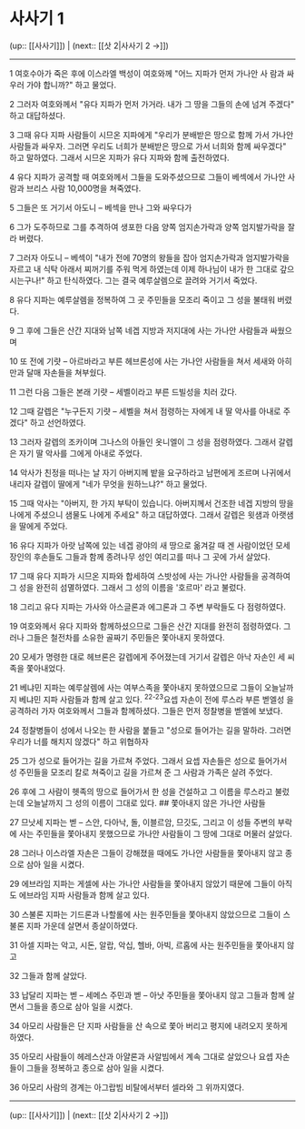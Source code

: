 # 사사기 1

(up:: [[사사기]]) | (next:: [[삿 2|사사기 2 →]])

***




1 
여호수아가 죽은 후에 이스라엘 백성이 여호와께 "어느 지파가 먼저 가나안 사 람과 싸우러 가야 합니까?" 하고 물었다. 



2 
그러자 여호와께서 "유다 지파가 먼저 가거라. 내가 그 땅을 그들의 손에 넘겨 주겠다" 하고 대답하셨다. 



3 
그때 유다 지파 사람들이 시므온 지파에게 "우리가 분배받은 땅으로 함께 가서 가나안 사람들과 싸우자. 그러면 우리도 너희가 분배받은 땅으로 가서 너희와 함께 싸우겠다" 하고 말하였다. 그래서 시므온 지파가 유다 지파와 함께 출전하였다. 



4 
유다 지파가 공격할 때 여호와께서 그들을 도와주셨으므로 그들이 베섹에서 가나안 사람과 브리스 사람 10,000명을 쳐죽였다. 



5 
그들은 또 거기서 아도니 – 베섹을 만나 그와 싸우다가 



6 
그가 도주하므로 그를 추격하여 생포한 다음 양쪽 엄지손가락과 양쪽 엄지발가락을 잘라 버렸다. 



7 
그러자 아도니 – 베섹이 "내가 전에 70명의 왕들을 잡아 엄지손가락과 엄지발가락을 자르고 내 식탁 아래서 찌꺼기를 주워 먹게 하였는데 이제 하나님이 내가 한 그대로 갚으시는구나!" 하고 탄식하였다. 그는 결국 예루살렘으로 끌려와 거기서 죽었다. 



8 
유다 지파는 예루살렘을 정복하여 그 곳 주민들을 모조리 죽이고 그 성을 불태워 버렸다. 



9 
그 후에 그들은 산간 지대와 남쪽 네겝 지방과 저지대에 사는 가나안 사람들과 싸웠으며 



10 
또 전에 기럇 – 아르바라고 부른 헤브론성에 사는 가나안 사람들을 쳐서 세새와 아히만과 달매 자손들을 쳐부쉈다. 



11 
그런 다음 그들은 본래 기럇 – 세벨이라고 부른 드빌성을 치러 갔다. 



12 
그때 갈렙은 "누구든지 기럇 – 세벨을 쳐서 점령하는 자에게 내 딸 악사를 아내로 주겠다" 하고 선언하였다. 



13 
그러자 갈렙의 조카이며 그나스의 아들인 옷니엘이 그 성을 점령하였다. 그래서 갈렙은 자기 딸 악사를 그에게 아내로 주었다. 



14 
악사가 친정을 떠나는 날 자기 아버지께 밭을 요구하라고 남편에게 조르며 나귀에서 내리자 갈렙이 딸에게 "네가 무엇을 원하느냐?" 하고 물었다. 



15 
그때 악사는 "아버지, 한 가지 부탁이 있습니다. 아버지께서 건조한 네겝 지방의 땅을 나에게 주셨으니 샘물도 나에게 주세요" 하고 대답하였다. 그래서 갈렙은 윗샘과 아랫샘을 딸에게 주었다. 



16 
유다 지파가 아랏 남쪽에 있는 네겝 광야의 새 땅으로 옮겨갈 때 겐 사람이었던 모세 장인의 후손들도 그들과 함께 종려나무 성인 여리고를 떠나 그 곳에 가서 살았다. 



17 
그때 유다 지파가 시므온 지파와 합세하여 스밧성에 사는 가나안 사람들을 공격하여 그 성을 완전히 섬멸하였다. 그래서 그 성의 이름을 '호르마' 라고 불렀다. 



18 
그리고 유다 지파는 가사와 아스글론과 에그론과 그 주변 부락들도 다 점령하였다. 



19 
여호와께서 유다 지파와 함께하셨으므로 그들은 산간 지대를 완전히 점령하였다. 그러나 그들은 철전차를 소유한 골짜기 주민들은 쫓아내지 못하였다. 



20 
모세가 명령한 대로 헤브론은 갈렙에게 주어졌는데 거기서 갈렙은 아낙 자손인 세 씨족을 쫓아내었다. 



21 
베냐민 지파는 예루살렘에 사는 여부스족을 쫓아내지 못하였으므로 그들이 오늘날까지 베냐민 지파 사람들과 함께 살고 있다. <sup class="versenum">22-23</sup>요셉 자손이 전에 루스라 부른 벧엘성 을 공격하러 가자 여호와께서 그들과 함께하셨다. 그들은 먼저 정찰병을 벧엘에 보냈다. 



24 
정찰병들이 성에서 나오는 한 사람을 붙들고 "성으로 들어가는 길을 말하라. 그러면 우리가 너를 해치지 않겠다" 하고 위협하자 



25 
그가 성으로 들어가는 길을 가르쳐 주었다. 그래서 요셉 자손들은 성으로 들어가서 성 주민들을 모조리 칼로 쳐죽이고 길을 가르쳐 준 그 사람과 가족은 살려 주었다. 



26 
후에 그 사람이 헷족의 땅으로 들어가서 한 성을 건설하고 그 이름을 루스라고 불렀는데 오늘날까지 그 성의 이름이 그대로 있다. ## 쫓아내지 않은 가나안 사람들 



27 
므낫세 지파는 벧 – 스안, 다아낙, 돌, 이블르암, 므깃도, 그리고 이 성들 주변의 부락에 사는 주민들을 쫓아내지 못했으므로 가나안 사람들이 그 땅에 그대로 머물러 살았다. 



28 
그러나 이스라엘 자손은 그들이 강해졌을 때에도 가나안 사람들을 쫓아내지 않고 종으로 삼아 일을 시켰다. 



29 
에브라임 지파는 게셀에 사는 가나안 사람들을 쫓아내지 않았기 때문에 그들이 아직도 에브라임 지파 사람들과 함께 살고 있다. 



30 
스불론 지파는 기드론과 나할롤에 사는 원주민들을 쫓아내지 않았으므로 그들이 스불론 지파 가운데 살면서 종살이하였다. 



31 
아셀 지파는 악고, 시돈, 알랍, 악십, 헬바, 아빅, 르홉에 사는 원주민들을 쫓아내지 않고 



32 
그들과 함께 살았다. 



33 
납달리 지파는 벧 – 세메스 주민과 벧 – 아낫 주민들을 쫓아내지 않고 그들과 함께 살면서 그들을 종으로 삼아 일을 시켰다. 



34 
아모리 사람들은 단 지파 사람들을 산 속으로 쫓아 버리고 평지에 내려오지 못하게 하였다. 



35 
아모리 사람들이 헤레스산과 아얄론과 사알빔에서 계속 그대로 살았으나 요셉 자손들이 그들을 정복하고 종으로 삼아 일을 시켰다. 



36 
아모리 사람의 경계는 아그랍빔 비탈에서부터 셀라와 그 위까지였다.

***

(up:: [[사사기]]) | (next:: [[삿 2|사사기 2 →]])
